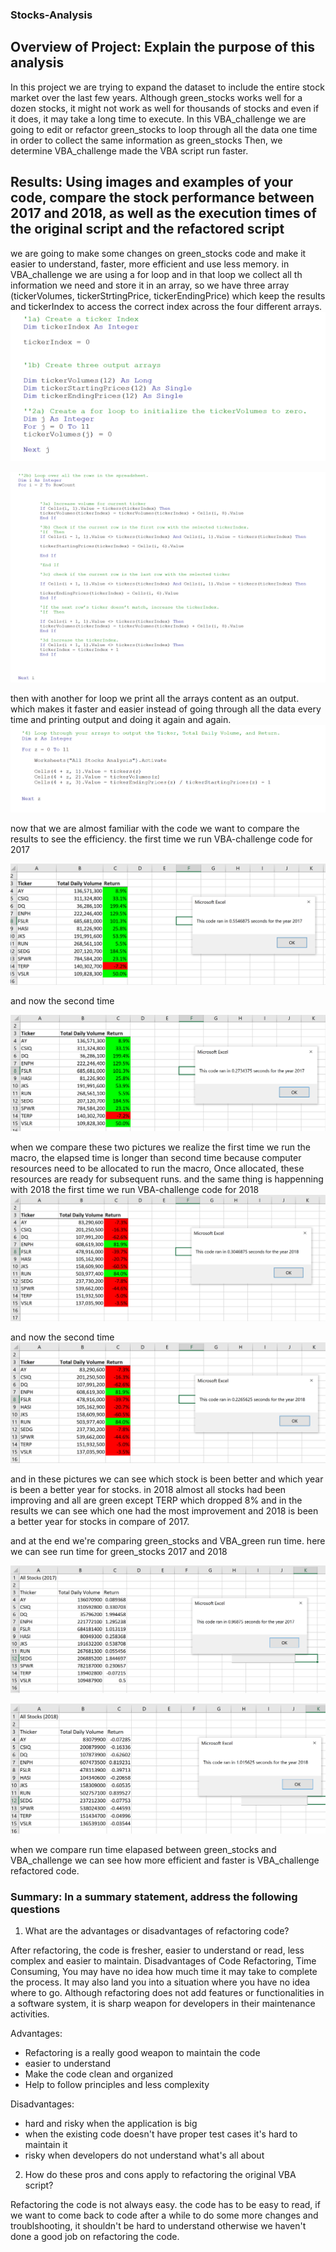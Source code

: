 ### Stocks-Analysis
## Overview of Project: Explain the purpose of this analysis
In this project we are trying to expand the dataset to include the entire stock market over the last few years. Although  green_stocks works well for a dozen stocks, it might not work as well for thousands of stocks and even if it does, it may take a long time to execute.
In this VBA_challenge we are going to edit or refactor green_stocks to loop through all the data one time in order to collect the same information as green_stocks Then, we determine VBA_challenge made the VBA script run faster.


## Results: Using images and examples of your code, compare the stock performance between 2017 and 2018, as well as the execution times of the original script and the refactored script

we are going to make some changes on green_stocks code and make it easier to understand, faster, more efficient and use less memory. in VBA_challenge we are using a for loop and in that loop we collect all th information we need and store it in an array, so we have three array (tickerVolumes, tickerStrtingPrice, tickerEndingPrice) which keep the results and tickerIndex to access the correct index across the four different arrays.
![This is an image](https://github.com/samiramghd/stocks-analysis/blob/main/green_stocks/Resources/ticker.PNG)

![This is an image](https://github.com/samiramghd/stocks-analysis/blob/main/green_stocks/Resources/firstloop.PNG)

 then with another for loop we print all the arrays content as an output. which makes it faster and easier instead of going through all the data every time and printing output and doing it again and again.
![This is an image](https://github.com/samiramghd/stocks-analysis/blob/main/green_stocks/Resources/output.PNG)

now that we are almost familiar with the code we want to compare the results to see the efficiency.
the first time we run VBA-challenge code for 2017

![This is an image](https://github.com/samiramghd/stocks-analysis/blob/main/green_stocks/Resources/VBA_challenge_2017.PNG)

and now the second time 

![This is an image](https://github.com/samiramghd/stocks-analysis/blob/main/green_stocks/Resources/VBA_challenge2_2017.PNG)

when we compare these two pictures we realize the first time we run the macro, the elapsed time is longer than second time because computer resources need to be allocated to run the macro, Once allocated, these resources are ready for subsequent runs. and the same thing is happenning with 2018
the first time we run VBA-challenge code for 2018
![This is an image](https://github.com/samiramghd/stocks-analysis/blob/main/green_stocks/Resources/VBA_challenge_2018.PNG)

and now the second time
![This is an image](https://github.com/samiramghd/stocks-analysis/blob/main/green_stocks/Resources/VBA_challenge2_2018.PNG)

and in these pictures we can see which stock is been better and which year is been a better year for stocks. in 2018 almost all stocks had been improving and all are green except TERP which dropped 8% and in the results we can see which one had the most improvement and 2018 is been a better year for stocks in compare of 2017.

and at the end we're comparing green_stocks and VBA_green run time.
here we can see run time for green_stocks 2017 and 2018

![This is an image](https://github.com/samiramghd/stocks-analysis/blob/main/green_stocks/Resources/green_2017.PNG)

![This is an image](https://github.com/samiramghd/stocks-analysis/blob/main/green_stocks/Resources/green_2018.PNG)

when we compare run time elapased between green_stocks and VBA_challenge we can see how more efficient and faster is VBA_challenge refactored code.


### Summary: In a summary statement, address the following questions

1. What are the advantages or disadvantages of refactoring code?

 After refactoring, the code is fresher, easier to understand or read, less complex and easier to maintain. Disadvantages of Code Refactoring, Time Consuming, You may have no idea how much time it may take to complete the process. It may also land you into a situation where you have no idea where to go.
 Although refactoring does not add features or functionalities in a software system, it is sharp weapon for developers in their maintenance activities. 
 
 Advantages:
 - Refactoring is a really good weapon to maintain the code
 - easier to understand
 - Make the code clean and organized
 - Help to follow principles and less complexity

Disadvantages:
 - hard and risky when the application is big
 - when the existing code doesn't have proper test cases it's hard to maintain it
 - risky when developers do not understand what's all about

2. How do these pros and cons apply to refactoring the original VBA script?

 Refactoring the code is not always easy. the code has to be easy to read, if we want to come back to code after a while to do some more changes and troublshooting, it shouldn't be hard to understand otherwise we haven't done a good job on refactoring the code.
